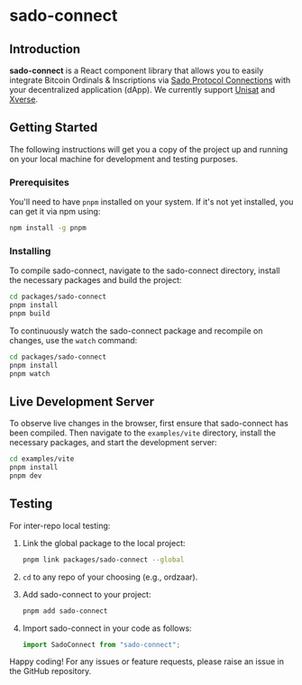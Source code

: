 # sado-connect

## Introduction

**sado-connect** is a React component library that allows you to easily integrate Bitcoin Ordinals & Inscriptions via [Sado Protocol Connections](https://sado.space) with your decentralized application (dApp). We currently support [Unisat](https://unisat.io) and [Xverse](https://www.xverse.app).

## Getting Started

The following instructions will get you a copy of the project up and running on your local machine for development and testing purposes.

### Prerequisites

You'll need to have `pnpm` installed on your system. If it's not yet installed, you can get it via npm using:

```bash
npm install -g pnpm
```

### Installing

To compile sado-connect, navigate to the sado-connect directory, install the necessary packages and build the project:

```bash
cd packages/sado-connect
pnpm install
pnpm build
```

To continuously watch the sado-connect package and recompile on changes, use the `watch` command:

```bash
cd packages/sado-connect
pnpm install
pnpm watch
```

## Live Development Server

To observe live changes in the browser, first ensure that sado-connect has been compiled. Then navigate to the `examples/vite` directory, install the necessary packages, and start the development server:

```bash
cd examples/vite
pnpm install
pnpm dev
```

## Testing

For inter-repo local testing:

1. Link the global package to the local project:

   ```bash
   pnpm link packages/sado-connect --global
   ```

2. `cd` to any repo of your choosing (e.g., ordzaar).

3. Add sado-connect to your project:

   ```bash
   pnpm add sado-connect
   ```

4. Import sado-connect in your code as follows:

   ```javascript
   import SadoConnect from "sado-connect";
   ```

Happy coding! For any issues or feature requests, please raise an issue in the GitHub repository.
